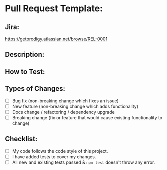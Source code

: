# Pull Request Template:

## Jira:

https://getprodigy.atlassian.net/browse/REL-0001

## Description:

<!--- Why is this change required? What problem does it solve? Are there dependencies? -->

<!---  If applicable, a link to related PRs in other repositories that are required by the same feature -->

<!--- If applicable, instructions for how to deploy the code change -->

## How to Test:

<!--- Please describe in detail how you tested your changes. -->

<!--- Did you consider how your change affects other areas of the code, etc. -->

## Types of Changes:

<!--- What types of changes does your code introduce? Put an `x` in all the boxes that apply: -->

- [ ] Bug fix (non-breaking change which fixes an issue)
- [ ] New feature (non-breaking change which adds functionality)
- [ ] Docs change / refactoring / dependency upgrade
- [ ] Breaking change (fix or feature that would cause existing functionality to change)

## Checklist:

<!--- Go over all the following points, and put an `x` in all the boxes that apply. -->

- [ ] My code follows the code style of this project.
- [ ] I have added tests to cover my changes.
- [ ] All new and existing tests passed & `npm test` doesn't throw any error.
